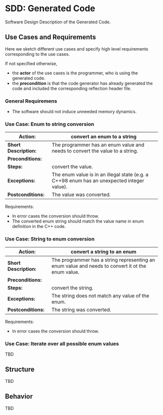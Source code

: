 
# SDD: Generated Code
Software Design Description of the Generated Code.
## Use Cases and Requirements
Here we sketch different use cases and specify high level requirements corresponding to the use cases.

If not specified otherwise,
* the **actor** of the use cases is the programmer, who is using the generated code.
* the **precondition** is that the code generator has already generated the code and included the corresponding reflection header file.

### General Requiremens
* The software should not induce unneeded memory dynamics.

### Use Case: Enum to string conversion
 Action: | convert an enum to a string |
 ----- | ---
 **Short Description:** | The programmer has an enum value and needs to convert the value to a string.
 **Preconditions:** |
 **Steps:** | convert the value.
 **Exceptions:** | The enum value is in an illegal state (e.g. a C++98 enum has an unexpected integer value).
 **Postconditions:** | The value was converted.

Requirements:
* In error cases the conversion should throw.
* The converted enum string should match the value name in enum definition in the C++ code.

### Use Case: String to enum conversion
Action: | convert a string to an enum |
----- | ---
**Short Description:** | The programmer has a string representing an enum value and needs to convert it ot the enum value.
**Preconditions:** |
**Steps:** | convert the string.
**Exceptions:** | The string does not match any value of the enum.
**Postconditions:** | The string was converted.

Requirements:
* In error cases the conversion should throw.

### Use Case: Iterate over all possible enum values
TBD

## Structure
TBD

## Behavior
TBD
